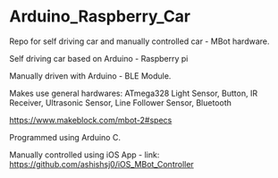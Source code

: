# Arduino_Raspberry_Car
Repo for self driving car and manually controlled car - MBot hardware. 

Self driving car based on Arduino - Raspberry pi

Manually driven with Arduino - BLE Module. 

Makes use general hardwares:
ATmega328
Light Sensor, Button, IR Receiver, Ultrasonic Sensor, Line Follower Sensor, Bluetooth

https://www.makeblock.com/mbot-2#specs

Programmed using Arduino C. 

Manually controlled using iOS App - link: https://github.com/ashishsj0/iOS_MBot_Controller

